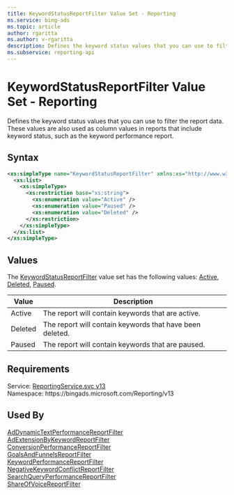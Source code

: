```yaml
---
title: KeywordStatusReportFilter Value Set - Reporting
ms.service: bing-ads
ms.topic: article
author: rgaritta
ms.author: v-rgaritta
description: Defines the keyword status values that you can use to filter the report data.
ms.subservice: reporting-api
---
```

# KeywordStatusReportFilter Value Set - Reporting
Defines the keyword status values that you can use to filter the report data. These values are also used as column values in reports that include keyword status, such as the keyword performance report.

## Syntax
```xml
<xs:simpleType name="KeywordStatusReportFilter" xmlns:xs="http://www.w3.org/2001/XMLSchema">
  <xs:list>
    <xs:simpleType>
      <xs:restriction base="xs:string">
        <xs:enumeration value="Active" />
        <xs:enumeration value="Paused" />
        <xs:enumeration value="Deleted" />
      </xs:restriction>
    </xs:simpleType>
  </xs:list>
</xs:simpleType>
```

## <a name="values"></a>Values

The [KeywordStatusReportFilter](keywordstatusreportfilter.md) value set has the following values: [Active](#active), [Deleted](#deleted), [Paused](#paused).

|Value|Description|
|-----------|---------------|
|<a name="active"></a>Active|The report will contain keywords that are active.|
|<a name="deleted"></a>Deleted|The report will contain keywords that have been deleted.|
|<a name="paused"></a>Paused|The report will contain keywords that are paused.|

## Requirements
Service: [ReportingService.svc v13](https://reporting.api.bingads.microsoft.com/Api/Advertiser/Reporting/v13/ReportingService.svc)  
Namespace: https\://bingads.microsoft.com/Reporting/v13  

## Used By
[AdDynamicTextPerformanceReportFilter](addynamictextperformancereportfilter.md)  
[AdExtensionByKeywordReportFilter](adextensionbykeywordreportfilter.md)  
[ConversionPerformanceReportFilter](conversionperformancereportfilter.md)  
[GoalsAndFunnelsReportFilter](goalsandfunnelsreportfilter.md)  
[KeywordPerformanceReportFilter](keywordperformancereportfilter.md)  
[NegativeKeywordConflictReportFilter](negativekeywordconflictreportfilter.md)  
[SearchQueryPerformanceReportFilter](searchqueryperformancereportfilter.md)  
[ShareOfVoiceReportFilter](shareofvoicereportfilter.md)  
